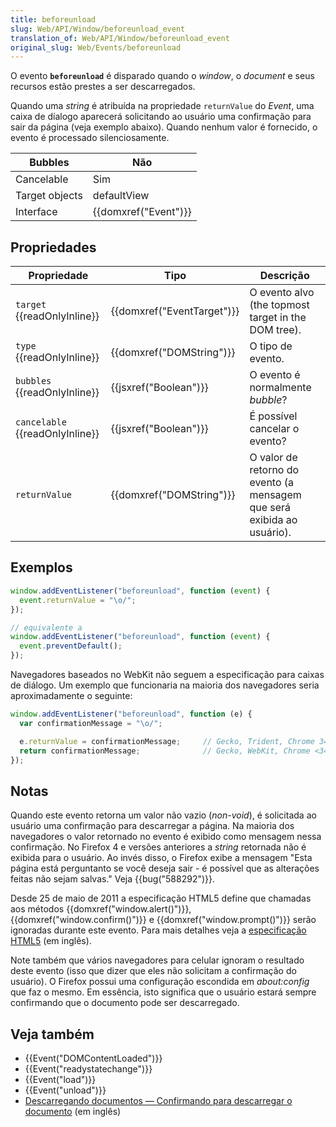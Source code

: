 ```yaml
---
title: beforeunload
slug: Web/API/Window/beforeunload_event
translation_of: Web/API/Window/beforeunload_event
original_slug: Web/Events/beforeunload
---
```

O evento **`beforeunload`** é disparado quando o _window_, o _document_ e seus recursos estão prestes a ser descarregados.

Quando uma _string_ é atribuída na propriedade `returnValue` do _Event_, uma caixa de díalogo aparecerá solicitando ao usuário uma confirmação para sair da página (veja exemplo abaixo). Quando nenhum valor é fornecido, o evento é processado silenciosamente.

| Bubbles        | Não                          |
| -------------- | ---------------------------- |
| Cancelable     | Sim                          |
| Target objects | defaultView                  |
| Interface      | {{domxref("Event")}} |

## Propriedades

| Propriedade                           | Tipo                                 | Descrição                                                              |
| ------------------------------------- | ------------------------------------ | ---------------------------------------------------------------------- |
| `target` {{readOnlyInline}}     | {{domxref("EventTarget")}} | O evento alvo (the topmost target in the DOM tree).                    |
| `type` {{readOnlyInline}}       | {{domxref("DOMString")}}     | O tipo de evento.                                                      |
| `bubbles` {{readOnlyInline}}    | {{jsxref("Boolean")}}         | O evento é normalmente _bubble_?                                       |
| `cancelable` {{readOnlyInline}} | {{jsxref("Boolean")}}         | É possível cancelar o evento?                                          |
| `returnValue`                         | {{domxref("DOMString")}}     | O valor de retorno do evento (a mensagem que será exibida ao usuário). |

## Exemplos

```js
window.addEventListener("beforeunload", function (event) {
  event.returnValue = "\o/";
});

// equivalente a
window.addEventListener("beforeunload", function (event) {
  event.preventDefault();
});
```

Navegadores baseados no WebKit não seguem a especificação para caixas de diálogo. Um exemplo que funcionaria na maioria dos navegadores seria aproximadamente o seguinte:

```js
window.addEventListener("beforeunload", function (e) {
  var confirmationMessage = "\o/";

  e.returnValue = confirmationMessage;     // Gecko, Trident, Chrome 34+
  return confirmationMessage;              // Gecko, WebKit, Chrome <34
});
```

## Notas

Quando este evento retorna um valor não vazio (_non-void_), é solicitada ao usuário uma confirmação para descarregar a página. Na maioria dos navegadores o valor retornado no evento é exibido como mensagem nessa confirmação. No Firefox 4 e versões anteriores a _string_ retornada não é exibida para o usuário. Ao invés disso, o Firefox exibe a mensagem "Esta página está perguntanto se você deseja sair - é possível que as alterações feitas não sejam salvas." Veja {{bug("588292")}}.

Desde 25 de maio de 2011 a especificação HTML5 define que chamadas aos métodos {{domxref("window.alert()")}}, {{domxref("window.confirm()")}} e {{domxref("window.prompt()")}} serão ignoradas durante este evento. Para mais detalhes veja a [especificação HTML5](http://www.w3.org/TR/html5/webappapis.html#user-prompts) (em inglês).

Note também que vários navegadores para celular ignoram o resultado deste evento (isso que dizer que eles não solicitam a confirmação do usuário). O Firefox possui uma configuração escondida em _about:config_ que faz o mesmo. Em essência, isto significa que o usuário estará sempre confirmando que o documento pode ser descarregado.

## Veja também

- {{Event("DOMContentLoaded")}}
- {{Event("readystatechange")}}
- {{Event("load")}}
- {{Event("unload")}}
- [Descarregando documentos — Confirmando para descarregar o documento](http://www.whatwg.org/specs/web-apps/current-work/#prompt-to-unload-a-document) (em inglês)
